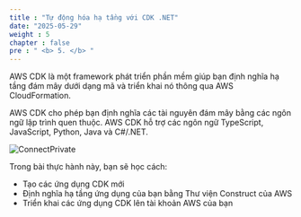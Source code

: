 ```yaml
---
title : "Tự động hóa hạ tầng với CDK .NET"
date: "2025-05-29" 
weight : 5
chapter : false
pre : " <b> 5. </b> "
---
```


AWS CDK là một framework phát triển phần mềm giúp bạn định nghĩa hạ tầng đám mây dưới dạng mã và triển khai nó thông qua AWS CloudFormation.

AWS CDK cho phép bạn định nghĩa các tài nguyên đám mây bằng các ngôn ngữ lập trình quen thuộc. AWS CDK hỗ trợ các ngôn ngữ TypeScript, JavaScript, Python, Java và C#/.NET.

![ConnectPrivate](../../images/5-Infrastructure/5.diagram.png)

Trong bài thực hành này, bạn sẽ học cách:

- Tạo các ứng dụng CDK mới
- Định nghĩa hạ tầng ứng dụng của bạn bằng Thư viện Construct của AWS
- Triển khai các ứng dụng CDK lên tài khoản AWS của bạn

<!-- ### Content:

6.1. [Install CDK](6.1-Install-CDK/)\
6.2. [Create test project](6.2-Create/)\
6.3. [Deploy test project](6.3-Deploy/)\
6.4. [Clean up test project](6.4-Clean-up-test-project/)\
6.5. [Deploy AWS Lambda with CDK](6.5-Deploy-AWS/)\
6.6. [Deploy Amazon API Gateway](6.6-Deploy-Amazon/) \
6.7. [Cleanup](6.7-Cleanup/) -->